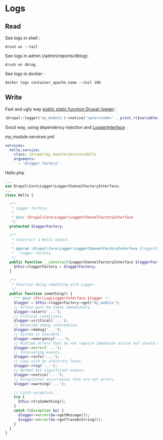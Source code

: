 # Logs

## Read

See logs in shell :

```shell
drush ws --tail
```

See logs in admin (/admin/reports/dblog):

```shell
drush en dblog
```

See logs in docker :
```shell
docker logs container_apache_name --tail 100
```

## Write

Fast and ugly way [public static function Drupal::logger](https://api.drupal.org/api/drupal/core%21lib%21Drupal.php/function/Drupal%3A%3Alogger/8.2.x) :
```php
\Drupal::logger('my_module')->notice('<pre><code>' . print_r($variables['items'], TRUE) . '</code></pre>' );
```

Good way, using dependency injection and [LoggerInterface](https://api.drupal.org/api/drupal/vendor%21psr%21log%21Psr%21Log%21LoggerInterface.php/interface/LoggerInterface/8.2.x) :

my_module.services.yml
```yml
services:
  hello.service:
    class: \Drupal\my_module\Service\Hello
    arguments:
      - '@logger.factory'
```

Hello.php
```php
...
use Drupal\Core\Logger\LoggerChannelFactoryInterface;
...
class Hello {

  /**
   * Logger factory.
   *
   * @var \Drupal\Core\Logger\LoggerChannelFactoryInterface
   */
  protected $loggerFactory;

  /**
   * Construct a Hello object.
   *
   * @param \Drupal\Core\Logger\LoggerChannelFactoryInterface $loggerFactory
   *   Logger factory.
   */
  public function __construct(LoggerChannelFactoryInterface $loggerFactory) {
    $this->loggerFactory = $loggerFactory;
  }
  
  /**
   * Function doing something with Logger.
   */
  public function something() {
    /** @var \Psr\Log\LoggerInterface $logger */
    $logger = $this->loggerFactory->get('my_module');
    // Action must be taken immediately.
    $logger->alert('...');
    // Critical conditions.
    $logger->critical('...');
    // Detailed debug information.
    $logger->debug('...');
    // System is unusable.
    $logger->emergency('...');
    // Runtime errors that do not require immediate action but should typically be logged and monitored.
    $logger->error('...');
    // Interesting events.
    $logger->info('...');
    // Logs with an arbitrary level.
    $logger->log('...');
    // Normal but significant events.
    $logger->notice('...');
    // Exceptional occurrences that are not errors.
    $logger->warning('...');

    // Catch exception.
    try {
      $this->trySomething();
    }
    catch (\Exception $e) {
      $logger->error($e->getMessage());
      $logger->error($e->getTraceAsString());
    }
  }
}
```
